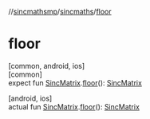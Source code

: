 //[sincmathsmp](../../index.md)/[sincmaths](index.md)/[floor](floor.md)

# floor

[common, android, ios]\
[common]\
expect fun [SincMatrix](-sinc-matrix/index.md).[floor](floor.md)(): [SincMatrix](-sinc-matrix/index.md)

[android, ios]\
actual fun [SincMatrix](-sinc-matrix/index.md).[floor](floor.md)(): [SincMatrix](-sinc-matrix/index.md)
